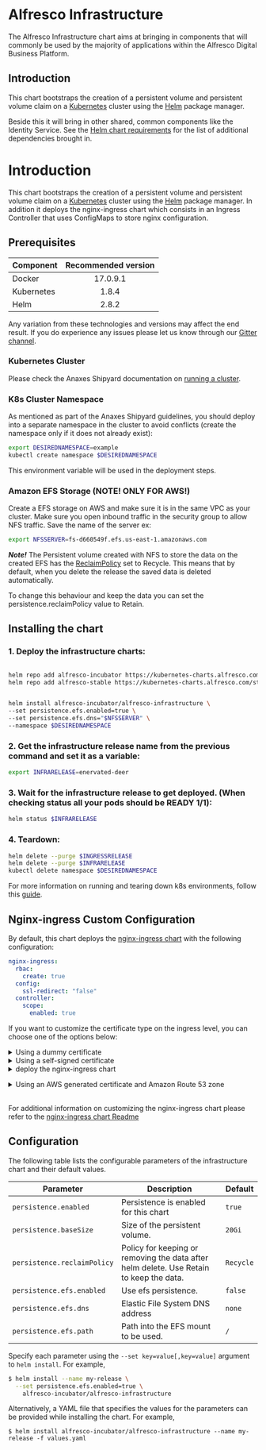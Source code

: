 # Alfresco Infrastructure

The Alfresco Infrastructure chart aims at bringing in components that will commonly be used by the majority of applications within the Alfresco Digital Business Platform.

## Introduction

This chart bootstraps the creation of a persistent volume and persistent volume claim on a [Kubernetes](https://kubernetes.io) cluster using the [Helm](https://helm.sh) package manager.

Beside this it will bring in other shared, common components like the Identity Service. See the [Helm chart requirements](helm/alfresco-infrastructure/requirements.yaml) for the list of additional dependencies brought in.

# Introduction

This chart bootstraps the creation of a persistent volume and persistent volume claim on a [Kubernetes](http://kubernetes.io) cluster using the [Helm](https://helm.sh) package manager.
In addition it deploys the nginx-ingress chart which consists in an Ingress Controller that uses ConfigMaps to store nginx configuration.

## Prerequisites

| Component        | Recommended version |
| ------------- |:-------------:|
| Docker     | 17.0.9.1 |
| Kubernetes | 1.8.4    |
| Helm       | 2.8.2    |

Any variation from these technologies and versions may affect the end result. If you do experience any issues please let us know through our [Gitter channel](https://gitter.im/Alfresco/platform-services?utm_source=share-link&utm_medium=link&utm_campaign=share-link).

### Kubernetes Cluster

Please check the Anaxes Shipyard documentation on [running a cluster](https://github.com/Alfresco/alfresco-anaxes-shipyard/blob/master/SECRETS.md).

### K8s Cluster Namespace

As mentioned as part of the Anaxes Shipyard guidelines, you should deploy into a separate namespace in the cluster to avoid conflicts (create the namespace only if it does not already exist):

```bash
export DESIREDNAMESPACE=example
kubectl create namespace $DESIREDNAMESPACE
```

This environment variable will be used in the deployment steps.

### Amazon EFS Storage (**NOTE! ONLY FOR AWS!**)

Create a EFS storage on AWS and make sure it is in the same VPC as your cluster. Make sure you open inbound traffic in the security group to allow NFS traffic. Save the name of the server ex:

```bash
export NFSSERVER=fs-d660549f.efs.us-east-1.amazonaws.com
```

***Note!***
The Persistent volume created with NFS to store the data on the created EFS has the [ReclaimPolicy](https://kubernetes.io/docs/concepts/storage/persistent-volumes/#reclaim-policy) set to Recycle.
This means that by default, when you delete the release the saved data is deleted automatically.

To change this behaviour and keep the data you can set the persistence.reclaimPolicy value to Retain.

## Installing the chart

### 1. Deploy the infrastructure charts:
```bash

helm repo add alfresco-incubator https://kubernetes-charts.alfresco.com/incubator
helm repo add alfresco-stable https://kubernetes-charts.alfresco.com/stable


helm install alfresco-incubator/alfresco-infrastructure \
--set persistence.efs.enabled=true \
--set persistence.efs.dns="$NFSSERVER" \
--namespace $DESIREDNAMESPACE
```

### 2. Get the infrastructure release name from the previous command and set it as a variable:
```bash
export INFRARELEASE=enervated-deer
```

### 3. Wait for the infrastructure release to get deployed. (When checking status all your pods should be READY 1/1):
```bash
helm status $INFRARELEASE
```

### 4. Teardown:

```bash
helm delete --purge $INGRESSRELEASE
helm delete --purge $INFRARELEASE
kubectl delete namespace $DESIREDNAMESPACE
```

For more information on running and tearing down k8s environments, follow this [guide](https://github.com/Alfresco/alfresco-anaxes-shipyard/blob/master/docs/running-a-cluster.md).

## Nginx-ingress Custom Configuration

By default, this chart deploys the [nginx-ingress chart](https://github.com/kubernetes/charts/tree/master/stable/nginx-ingress) with the following configuration:

```yaml
nginx-ingress:
  rbac:
    create: true
  config:
    ssl-redirect: "false"
  controller:
    scope:
      enabled: true
```
If you want to customize the certificate type on the ingress level, you can choose one of the options below:

<details>
<summary>Using a dummy certificate</summary>
<p>

This will create a ELB when using AWS and will set a dummy certificate on it.

```bash
helm repo update

cat <<EOF > ingressvalues.yaml
rbac:
  create: true
controller:
  config:
    ssl-redirect: "false"
  scope:
    enabled: true
EOF

helm install stable/nginx-ingress --version=0.14.0 -f ingressvalues.yaml \
  --namespace $DESIREDNAMESPACE
```

</p>
</details>

<details>
<summary>Using a self-signed certificate</summary>
<p>

If you want your own certificate set on the ELB created through AWS you should create a secret from your cert files:

```bash
kubectl create secret tls certsecret --key /tmp/tls.key --cert /tmp/tls.crt \
  --namespace $DESIREDNAMESPACE

Then deploy the chart with following settings:

<details>
<summary>deploy the infrastructure chart</summary>
<p>

```bash
cat <<EOF > infravalues.yaml
#Persistence options
persistence:
  #Enables the creation of a persistent volume
  enabled: true
  efs:
    #Enables EFS ussage
    enabled: false
    #DNS address of EFS
    dns: fs-example.efs.us-east-1.amazonaws.com
    #Base path to use within the EFS that is mounted as a volume
    path: "/"
  #Size allocated to the volume in K8S
  baseSize: 20Gi

nginx-ingress:
  rbac:
    create: true
  controller:
    config:
      ssl-redirect: "false"
    scope:
      enabled: true
    publishService:
      enabled: true
    extraArgs:
      default-ssl-certificate: $DESIREDNAMESPACE/certsecret
EOF

helm install alfresco-incubator/alfresco-infrastructure \
-f infravalues.yaml \
--namespace $DESIREDNAMESPACE
```

</p>
</details>

<details>
<summary>deploy the nginx-ingress chart</summary>
<p>

```bash
cat <<EOF > ingressvalues.yaml
rbac:
  create: true
controller:
  config:
    ssl-redirect: "false"
  scope:
    enabled: true
  publishService:
    enabled: true
  extraArgs:
    default-ssl-certificate: $DESIREDNAMESPACE/certsecret
EOF

helm install stable/nginx-ingress --version=0.14.0 -f ingressvalues.yaml \
  --namespace $DESIREDNAMESPACE
```
</p>
</details>

</p>
</details>

<details>
<summary>Using an AWS generated certificate and Amazon Route 53 zone</summary>
<p>

If you

* created the cluster in AWS using [kops](https://github.com/kubernetes/kops/)
* have a matching SSL/TLS certificate stored in [AWS Certificate Manager](https://aws.amazon.com/certificate-manager/)
* are using a zone in [Amazon Route 53](https://aws.amazon.com/route53/)

Kubernetes' [External DNS](https://github.com/kubernetes-incubator/external-dns)
can autogenerate a DNS entry for you (a CNAME of the generated ELB) and apply
the SSL/TLS certificate to the ELB.

_Note: External DNS is currenty in Alpha Version - June 2018_

_Note: AWS Certificate Manager ARNs are of the form `arn:aws:acm:REGION:ACCOUNT:certificate/xxxxxxxx-xxxx-xxxx-xxxx-xxxxxxxxxxxx`._

Set `DOMAIN` to the DNS Zone you used when [creating the cluster](https://github.com/kubernetes/kops/blob/master/docs/aws.md#scenario-1b-a-subdomain-under-a-domain-purchasedhosted-via-aws).

<details>
<summary>deploy the infrastructure chart</summary>
<p>

```bash
ELB_CNAME="${DESIREDNAMESPACE}.${DOMAIN}"
ELB_CERTIFICATE_ARN=$(aws acm list-certificates | \
  jq '.CertificateSummaryList[] | select (.DomainName == "'${DOMAIN}'") | .CertificateArn')

cat <<EOF > infravalues.yaml
#Persistence options
persistence:
  #Enables the creation of a persistent volume
  enabled: true
  efs:
    #Enables EFS ussage
    enabled: false
    #DNS address of EFS
    dns: fs-example.efs.us-east-1.amazonaws.com
    #Base path to use within the EFS that is mounted as a volume
    path: "/"
  #Size allocated to the volume in K8S
  baseSize: 20Gi

nginx-ingress:
  rbac:
    create: true
  controller:
    config:
      ssl-redirect: "false"
    scope:
      enabled: true
    publishService:
      enabled: true
    service:
      targetPorts:
        http: http
        https: http
      annotations:
        external-dns.alpha.kubernetes.io/hostname: ${ELB_CNAME}
        service.beta.kubernetes.io/aws-load-balancer-backend-protocol: "http"
        service.beta.kubernetes.io/aws-load-balancer-connection-idle-timeout: '3600'
        service.beta.kubernetes.io/aws-load-balancer-ssl-cert: ${ELB_CERTIFICATE_ARN}
        service.beta.kubernetes.io/aws-load-balancer-ssl-ports: https
EOF

helm install alfresco-incubator/alfresco-infrastructure \
-f infravalues.yaml \
--namespace $DESIREDNAMESPACE
```

</p>
</details>


<details>
<summary>deploy the nginx-ingress chart</summary>
<p>

```bash
ELB_CNAME="${DESIREDNAMESPACE}.${DOMAIN}"
ELB_CERTIFICATE_ARN=$(aws acm list-certificates | \
  jq '.CertificateSummaryList[] | select (.DomainName == "'${DOMAIN}'") | .CertificateArn')

cat <<EOF > ingressvalues.yaml
rbac:
  create: true
controller:
  config:
    ssl-redirect: "false"
  scope:
    enabled: true
  publishService:
    enabled: true
  service:
    targetPorts:
      http: http
      https: http
    annotations:
      external-dns.alpha.kubernetes.io/hostname: ${ELB_CNAME}
      service.beta.kubernetes.io/aws-load-balancer-backend-protocol: "http"
      service.beta.kubernetes.io/aws-load-balancer-connection-idle-timeout: '3600'
      service.beta.kubernetes.io/aws-load-balancer-ssl-cert: ${ELB_CERTIFICATE_ARN}
      service.beta.kubernetes.io/aws-load-balancer-ssl-ports: https
EOF

helm install stable/nginx-ingress --version=0.14.0 -f ingressvalues.yaml \
  --namespace $DESIREDNAMESPACE

```

</p>
</details>

</p>
</details>
<br/>


For additional information on customizing the nginx-ingress chart please refer to the [nginx-ingress chart Readme](https://github.com/kubernetes/charts/tree/master/stable/nginx-ingress)

## Configuration
The following table lists the configurable parameters of the infrastructure chart and their default values.


| Parameter                  | Description                                     | Default                                                    |
| -----------------------    | ---------------------------------------------   | ---------------------------------------------------------- |
| `persistence.enabled`      | Persistence is enabled for this chart           | `true`                                                     |
| `persistence.baseSize`     | Size of the persistent volume.                  | `20Gi`                                                     |
| `persistence.reclaimPolicy`| Policy for keeping or removing the data after helm delete. Use Retain to keep the data. | `Recycle`          |
| `persistence.efs.enabled`  | Use efs persistence.                            | `false`                                                    |
| `persistence.efs.dns`      | Elastic File System DNS address                 | `none`                                                     |
| `persistence.efs.path`     | Path into the EFS mount to be used.             | `/`                                                         |

Specify each parameter using the `--set key=value[,key=value]` argument to `helm install`. For example,

```bash
$ helm install --name my-release \
  --set persistence.efs.enabled=true \
    alfresco-incubator/alfresco-infrastructure
```

Alternatively, a YAML file that specifies the values for the parameters can be provided while installing the chart. For example,

```console
$ helm install alfresco-incubator/alfresco-infrastructure --name my-release -f values.yaml
```
